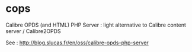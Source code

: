 cops
====

Calibre OPDS (and HTML) PHP Server : light alternative to Calibre content server / Calibre2OPDS

See : http://blog.slucas.fr/en/oss/calibre-opds-php-server
